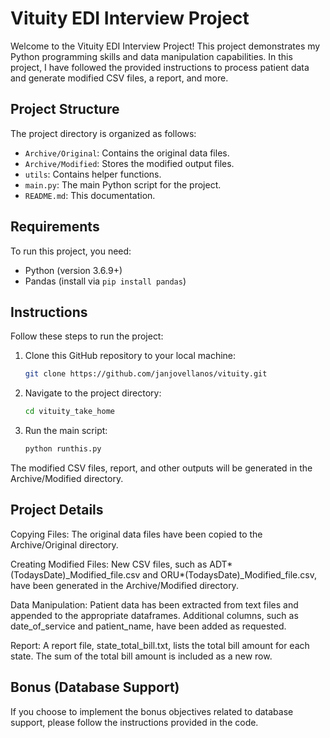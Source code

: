 # Vituity EDI Interview Project

Welcome to the Vituity EDI Interview Project! This project demonstrates my Python programming skills and data manipulation capabilities. In this project, I have followed the provided instructions to process patient data and generate modified CSV files, a report, and more.

## Project Structure

The project directory is organized as follows:

-   `Archive/Original`: Contains the original data files.
-   `Archive/Modified`: Stores the modified output files.
-   `utils`: Contains helper functions.
-   `main.py`: The main Python script for the project.
-   `README.md`: This documentation.

## Requirements

To run this project, you need:

-   Python (version 3.6.9+)
-   Pandas (install via `pip install pandas`)

## Instructions

Follow these steps to run the project:

1. Clone this GitHub repository to your local machine:

    ```bash
    git clone https://github.com/janjovellanos/vituity.git
    ```

2. Navigate to the project directory:

    ```bash
    cd vituity_take_home
    ```

3. Run the main script:

    ```bash
    python runthis.py
    ```

The modified CSV files, report, and other outputs will be generated in the Archive/Modified directory.

## Project Details

Copying Files: The original data files have been copied to the Archive/Original directory.

Creating Modified Files: New CSV files, such as ADT*(TodaysDate)\_Modified_file.csv and ORU*(TodaysDate)\_Modified_file.csv, have been generated in the Archive/Modified directory.

Data Manipulation: Patient data has been extracted from text files and appended to the appropriate dataframes. Additional columns, such as date_of_service and patient_name, have been added as requested.

Report: A report file, state_total_bill.txt, lists the total bill amount for each state. The sum of the total bill amount is included as a new row.

## Bonus (Database Support)

If you choose to implement the bonus objectives related to database support, please follow the instructions provided in the code.
